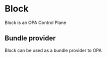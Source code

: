 # Block

Block is an OPA Control Plane

## Bundle provider

Block can be used as a bundle provider to OPA
